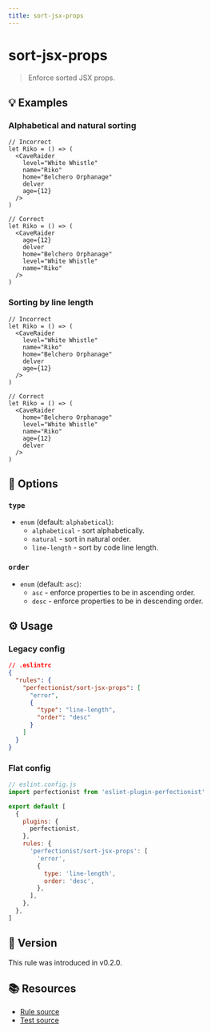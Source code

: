 ```yaml
---
title: sort-jsx-props
---
```


# sort-jsx-props

> Enforce sorted JSX props.

## 💡 Examples

### Alphabetical and natural sorting

```tsx
// Incorrect
let Riko = () => (
  <CaveRaider
    level="White Whistle"
    name="Riko"
    home="Belchero Orphanage"
    delver
    age={12}
  />
)

// Correct
let Riko = () => (
  <CaveRaider
    age={12}
    delver
    home="Belchero Orphanage"
    level="White Whistle"
    name="Riko"
  />
)
```

### Sorting by line length

```tsx
// Incorrect
let Riko = () => (
  <CaveRaider
    level="White Whistle"
    name="Riko"
    home="Belchero Orphanage"
    delver
    age={12}
  />
)

// Correct
let Riko = () => (
  <CaveRaider
    home="Belchero Orphanage"
    level="White Whistle"
    name="Riko"
    age={12}
    delver
  />
)
```

## 🔧 Options

### `type`

- `enum` (default: `alphabetical`):
  - `alphabetical` - sort alphabetically.
  - `natural` - sort in natural order.
  - `line-length` - sort by code line length.

### `order`

- `enum` (default: `asc`):
  - `asc` - enforce properties to be in ascending order.
  - `desc` - enforce properties to be in descending order.

## ⚙️ Usage

### Legacy config

```json
// .eslintrc
{
  "rules": {
    "perfectionist/sort-jsx-props": [
      "error",
      {
        "type": "line-length",
        "order": "desc"
      }
    ]
  }
}
```

### Flat config

```js
// eslint.config.js
import perfectionist from 'eslint-plugin-perfectionist'

export default [
  {
    plugins: {
      perfectionist,
    },
    rules: {
      'perfectionist/sort-jsx-props': [
        'error',
        {
          type: 'line-length',
          order: 'desc',
        },
      ],
    },
  },
]
```

## 🚀 Version

This rule was introduced in v0.2.0.

## 📚 Resources

- [Rule source](https://github.com/azat-io/eslint-plugin-perfectionist/blob/main/rules/sort-jsx-props.ts)
- [Test source](https://github.com/azat-io/eslint-plugin-perfectionist/blob/main/test/sort-jsx-props.test.ts)
